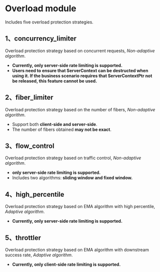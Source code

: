 # Overload module

Includes five overload protection strategies.

## 1、concurrency_limiter

Overload protection strategy based on concurrent requests, *Non-adaptive algorithm*.

- **Currently, only server-side rate limiting is supported.**
- **Users need to ensure that ServerContext can be destructed when using it. If the business scenario requires that ServerContextPtr not be released, this feature cannot be used.**

## 2、fiber_limiter

Overload protection strategy based on the number of fibers, *Non-adaptive algorithm*.

- Support both **client-side and server-side**.
- The number of fibers obtained **may not be exact**.

## 3、flow_control

Overload protection strategy based on traffic control, *Non-adaptive algorithm*.

- **only server-side rate limiting is supported.**
- Includes two algorithms: **sliding window and fixed window.**

## 4、high_percentile

Overload protection strategy based on EMA algorithm with high percentile, *Adaptive algorithm*.

- **Currently, only server-side rate limiting is supported.**

## 5、throttler

Overload protection strategy based on EMA algorithm with downstream success rate, *Adaptive algorithm*.

- **Currently, only client-side rate limiting is supported.**
